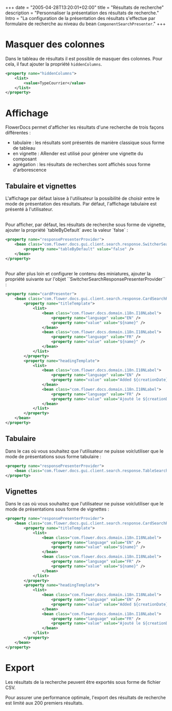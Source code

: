 +++
date = "2005-04-28T13:20:01+02:00"
title = "Résultats de recherche"
description = "Personnaliser la présentation des résultats de recherche."
Intro = "La configuration de la présentation des résultats s'effectue par formulaire de recherche au niveau du bean `ComponentSearchPresenter`."
+++


# Masquer des colonnes

Dans le tableau de résultats il est possible de masquer des colonnes. Pour cela, il faut ajouter la propriété ``hiddenColumns``. 

```xml 
<property name="hiddenColumns">
	<list>
		<value>TypeCourrier</value>
	</list>
</property>
```
	


# Affichage

FlowerDocs permet d'afficher les résultats d'une recherche de trois façons différentes : 

* tabulaire : les résultats sont présentés de manière classique sous forme de tableau
* en vignette : ARender est utilisé pour générer une vignette du composant 
* agrégation : les résultats de recherches sont affichés sous forme d'arborescence  

## Tabulaire et vignettes 

L'affichage par défaut laisse à l'utilisateur la possibilité de choisir entre le mode de présentation des résultats. 
Par défaut, l'affichage tabulaire est présenté à l'utilisateur.


<br/>
Pour afficher, par défaut, les résultats de recherche sous forme de vignette, ajouter la propriété `tableByDefault` avec la valeur `false` : 

```xml
<property name="responsePresenterProvider">
	<bean class="com.flower.docs.gui.client.search.response.SwitcherSearchResponsePresenterProvider">
		<property name="tableByDefault" value="false" />
	</bean>
</property>
```

<br/>
Pour aller plus loin et configurer le contenu des miniatures, ajouter la propriété suivante sur l'objet ``SwitcherSearchResponsePresenterProvider`` : 

```xml 
<property name="cardPresenter">
	<bean class="com.flower.docs.gui.client.search.response.CardSearchResponsePresenterProvider">
		<property name="titleTemplate">
			<list>
				<bean class="com.flower.docs.domain.i18n.I18NLabel">
					<property name="language" value="EN" />
					<property name="value" value="${name}" />
				</bean>
				<bean class="com.flower.docs.domain.i18n.I18NLabel">
					<property name="language" value="FR" />
					<property name="value" value="${name}" />
				</bean>
			</list>
		</property>
		<property name="headingTemplate">
			<list>
				<bean class="com.flower.docs.domain.i18n.I18NLabel">
					<property name="language" value="EN" />
					<property name="value" value="Added ${creationDate}, by ${owner}" />
				</bean>
				<bean class="com.flower.docs.domain.i18n.I18NLabel">
					<property name="language" value="FR" />
					<property name="value" value="Ajouté le ${creationDate}, par ${owner}" />
				</bean>
			</list>
		</property>
	</bean>
</property>
```
## Tabulaire 

Dans le cas où vous souhaitez que l'utilisateur ne puisse voir/utiliser que le mode de présentations sous forme tabulaire : 

```xml
<property name="responsePresenterProvider">
	<bean class="com.flower.docs.gui.client.search.response.TableSearchResponsePresenterProvider" />
</property>	
```

## Vignettes 

Dans le cas où vous souhaitez que l'utilisateur ne puisse voir/utiliser que le mode de présentations sous forme de vignettes : 

```xml
<property name="responsePresenterProvider">
	<bean class="com.flower.docs.gui.client.search.response.CardSearchResponsePresenterProvider">
		<property name="titleTemplate">
			<list>
				<bean class="com.flower.docs.domain.i18n.I18NLabel">
					<property name="language" value="EN" />
					<property name="value" value="${name}" />
				</bean>
				<bean class="com.flower.docs.domain.i18n.I18NLabel">
					<property name="language" value="FR" />
					<property name="value" value="${name}" />
				</bean>
			</list>
		</property>
		<property name="headingTemplate">
			<list>
				<bean class="com.flower.docs.domain.i18n.I18NLabel">
					<property name="language" value="EN" />
					<property name="value" value="Added ${creationDate}, by ${owner}" />
				</bean>
				<bean class="com.flower.docs.domain.i18n.I18NLabel">
					<property name="language" value="FR" />
					<property name="value" value="Ajouté le ${creationDate}, par ${owner}" />
				</bean>
			</list>
		</property>
	</bean>
</property>	
```

# Export

Les résultats de la recherche peuvent être exportés sous forme de fichier CSV.

Pour assurer une performance optimale, l'export des résultats de recherche est limité aux 200 premiers résultats.